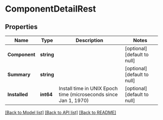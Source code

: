 # ComponentDetailRest

## Properties
Name | Type | Description | Notes
------------ | ------------- | ------------- | -------------
**Component** | **string** |  | [optional] [default to null]
**Summary** | **string** |  | [optional] [default to null]
**Installed** | **int64** | Install time in UNIX Epoch time (microseconds since Jan 1, 1970) | [optional] [default to null]

[[Back to Model list]](../README.md#documentation-for-models) [[Back to API list]](../README.md#documentation-for-api-endpoints) [[Back to README]](../README.md)

